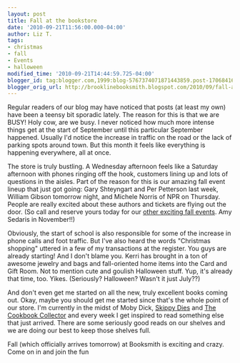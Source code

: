 ```yaml
---
layout: post
title: Fall at the bookstore
date: '2010-09-21T11:56:00.000-04:00'
author: Liz T.
tags:
- christmas
- fall
- Events
- halloween
modified_time: '2010-09-21T14:44:59.725-04:00'
blogger_id: tag:blogger.com,1999:blog-5767374071871443859.post-1706841618094142220
blogger_orig_url: http://brooklinebooksmith.blogspot.com/2010/09/fall-at-bookstore.html
---
```

Regular readers of our blog may have noticed that posts (at least my own) have been a teensy bit sporadic lately. The reason for this is that we are BUSY! Holy cow, are we busy. I never noticed how much more intense things get at the start of September until this particular September happened. Usually I'd notice the increase in traffic on the road or the lack of parking spots around town. But this month it feels like everything is happening everywhere, all at once.

The store is truly bustling. A Wednesday afternoon feels like a Saturday afternoon with phones ringing off the hook, customers lining up and lots of questions in the aisles. Part of the reason for this is our amazing fall event lineup that just got going: Gary Shteyngart and Per Petterson last week, William Gibson tomorrow night, and Michele Norris of NPR on Thursday. People are really excited about these authors and tickets are flying out the door. (So call and reserve yours today for our [other exciting fall events](http://www.brooklinebooksmith.com/events/mainevent.html). Amy Sedaris in November!!)

Obviously, the start of school is also responsible for some of the increase in phone calls and foot traffic. But I've also heard the words "Christmas shopping" uttered in a few of my transactions at the register. You guys are already starting! And I don't blame you. Kerri has brought in a ton of awesome jewelry and bags and fall-oriented home items into the Card and Gift Room. Not to mention cute and goulish Halloween stuff. Yup, it's already that time, too. Yikes. (Seriously? Halloween? Wasn't it just July??)

And don't even get me started on all the new, truly excellent books coming out. Okay, maybe you should get me started since that's the whole point of our store. I'm currently in the midst of Moby Dick, [Skippy Dies](http://www.brooklinebooksmith-shop.com/book/9780865479432) and [The Cookbook Collector](http://www.brooklinebooksmith-shop.com/book/9780385340854) and every week I get inspired to read something else that just arrived. There are some seriously good reads on our shelves and we are doing our best to keep those shelves full.

Fall (which officially arrives tomorrow) at Booksmith is exciting and crazy. Come on in and join the fun